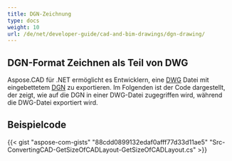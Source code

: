 ```yaml
---
title: DGN-Zeichnung
type: docs
weight: 10
url: /de/net/developer-guide/cad-and-bim-drawings/dgn-drawing/
---
```


## **DGN-Format Zeichnen als Teil von DWG**

Aspose.CAD für .NET ermöglicht es Entwicklern, eine [DWG](https://docs.fileformat.com/cad/dwg/) Datei mit eingebettetem [DGN](https://docs.fileformat.com/cad/dgn/) zu exportieren. Im Folgenden ist der Code dargestellt, der zeigt, wie auf die DGN in einer DWG-Datei zugegriffen wird, während die DWG-Datei exportiert wird.

## Beispielcode

{{< gist "aspose-com-gists" "88cdd0899132edaf0afff77d33d11ae5" "Src-ConvertingCAD-GetSizeOfCADLayout-GetSizeOfCADLayout.cs" >}}
